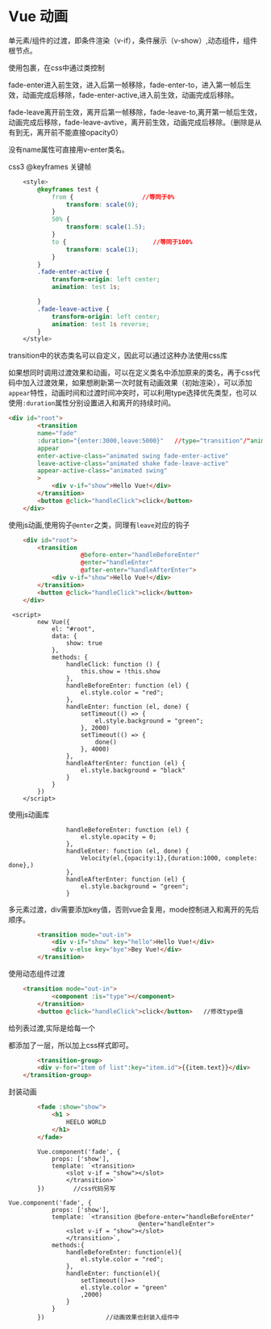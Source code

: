 # Vue 动画

单元素/组件的过渡，即条件渲染（v-if），条件展示（v-show）,动态组件，组件根节点。

使用<transition name="fade"></transition>包裹，在css中通过类控制

fade-enter进入前生效，进入后第一帧移除，fade-enter-to，进入第一帧后生效，动画完成后移除，fade-enter-active,进入前生效，动画完成后移除。

fade-leave离开前生效，离开后第一帧移除，fade-leave-to,离开第一帧后生效，动画完成后移除，fade-leave-avtive，离开前生效，动画完成后移除。（删除是从有到无，离开前不能直接opacity0）

没有name属性可直接用v-enter类名。



css3 @keyframes 关键帧

``` css
    <style>
        @keyframes test {
            from {                   //等同于0%
                transform: scale(0);
            }
            50% {
                transform: scale(1.5);
            }
            to {                        //等同于100%
                transform: scale(1);
            }
        }
        .fade-enter-active {
            transform-origin: left center;
            animation: test 1s;

        }
        .fade-leave-active {
            transform-origin: left center;
            animation: test 1s reverse;
        }
    </style>
```



transition中的状态类名可以自定义<transition name="fade" enter-active-class = "animated swing"></transition>，因此可以通过这种办法使用css库



如果想同时调用过渡效果和动画，可以在定义类名中添加原来的类名，再于css代码中加入过渡效果，如果想刷新第一次时就有动画效果（初始渲染），可以添加`appear`特性，动画时间和过渡时间冲突时，可以利用type选择优先类型，也可以使用`:duration`属性分别设置进入和离开的持续时间。

``` html
<div id="root">
        <transition 
        name="fade" 
        :duration="{enter:3000,leave:5000}"   //type="transition"/"animation "
        appear
        enter-active-class="animated swing fade-enter-active" 
        leave-active-class="animated shake fade-leave-active"
        appear-active-class="animated swing"
        >
            <div v-if="show">Hello Vue!</div>
        </transition>
        <button @click="handleClick">click</button>
    </div>
```



使用js动画,使用钩子`@enter`之类，同理有`leave`对应的钩子

``` html
    <div id="root">
        <transition 
                    @before-enter="handleBeforeEnter"
                    @enter="handleEnter" 
                    @after-enter="handleAfterEnter">
            <div v-if="show">Hello Vue!</div>
        </transition>
        <button @click="handleClick">click</button>
    </div>
```

``` vue
 <script>
        new Vue({
            el: "#root",
            data: {
                show: true
            },
            methods: {
                handleClick: function () {
                    this.show = !this.show
                },
                handleBeforeEnter: function (el) {
                    el.style.color = "red";
                },
                handleEnter: function (el, done) {
                    setTimeout(() => {
                        el.style.background = "green";
                    }, 2000)
                    setTimeout(() => {
                        done()
                    }, 4000)
                },
                handleAfterEnter: function (el) {
                    el.style.background = "black"
                }
            }
        })
    </script>
```



使用js动画库

``` vue
                handleBeforeEnter: function (el) {
                    el.style.opacity = 0;
                },
                handleEnter: function (el, done) {
                    Velocity(el,{opacity:1},{duration:1000, complete: done},)
                },
                handleAfterEnter: function (el) {
                    el.style.background = "green";
                }
```



多元素过渡，div需要添加key值，否则vue会复用，mode控制进入和离开的先后顺序。

``` html
        <transition mode="out-in">
            <div v-if="show" key="hello">Hello Vue!</div>
            <div v-else key="bye">Bey Vue!</div>
        </transition>
```



使用动态组件过渡

``` html
    <transition mode="out-in">
            <component :is="type"></component>
        </transition>
        <button @click="handleClick">click</button>   //修改type值
```



给列表过渡,<transition-group>实际是给每一个<div>都添加了一层<transition>，所以加上css样式即可。

``` html
        <transition-group>
        <div v-for="item of list":key="item.id">{{item.text}}</div>
    </transition-group>
```



封装动画

``` html
        <fade :show="show">
            <h1 >
                HEELO WORLD
            </h1>
        </fade>
```

``` vue
        Vue.component('fade', {
            props: ['show'],
            template: `<transition>
                <slot v-if = "show"></slot>
                </transition>`
        })        //css代码另写
```

``` vue
Vue.component('fade', {
            props: ['show'],
            template: `<transition @before-enter="handleBeforeEnter"
                                    @enter="handleEnter">
                <slot v-if = "show"></slot>
                </transition>`,
            methods:{
                handleBeforeEnter: function(el){
                    el.style.color = "red";
                },
                handleEnter: function(el){
                    setTimeout(()=> 
                    el.style.color = "green"
                    ,2000)
                }
            }
        })                 //动画效果也封装入组件中
```

